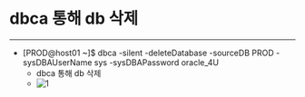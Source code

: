 # dbca 통해 db 삭제
-------------

* [PROD@host01 ~]$ dbca -silent -deleteDatabase -sourceDB PROD -sysDBAUserName sys -sysDBAPassword oracle_4U
	* dbca 통해 db 삭제
	* ![1](https://user-images.githubusercontent.com/58458582/84276936-dca7f080-ab6d-11ea-9463-04b0ace06168.PNG)

